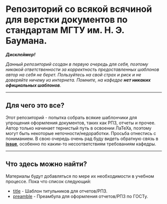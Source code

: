 # Репозиторий со всякой всячиной для верстки документов по стандартам МГТУ им. Н. Э. Баумана.

***Дисклеймер!***

*Данный репозиторий создан в первую очередь для себя, поэтому никакой ответственности за корректность предоставленных шаблонов автор на себя не берет.*
*Пользуйтесь на свой страх и риск и не доверяйте ничему из интернета. Помните, на кафедре **нет никаких официальных шаблонов**.*

---

## Для чего это все?
Этот репозиторий - попытка собрать всякие шаблончики для упрощения оформления документов, таких как РПЗ, отчеты и прочее.
Автор только начинает тернистый путь в освоении ЛаТеХа, поэтому могут быть некоторые неточности/недоработки. Просьба отнестись с пониманием.
В свою очередь очень рад буду видеть обратную связь в [**issue**](https://github.com/n0kkster/bmstu-latex/issues), особенно по каким-то несоответствиям требованиям кафедры.

---

## Что здесь можно найти?
Материалы будут добавляться по мере их необходимости в учебном процессе. Пока что список следующий:

- [title](https://github.com/n0kkster/bmstu-latex/tree/main/title) - Шаблон титульников для отчетов/РПЗ.
- [preamble](https://github.com/n0kkster/bmstu-latex/tree/main/preamble) - Преамбула для оформления отчетов/РПЗ по ГОСТу.